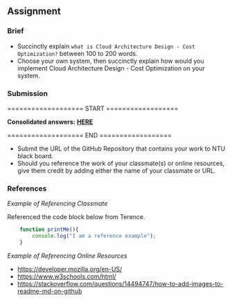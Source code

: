 ## Assignment

### Brief

- Succinctly explain `what is Cloud Architecture Design - Cost Optimization?` between 100 to 200 words.
- Choose your own system, then succinctly explain how would you implement Cloud Architecture Design - Cost Optimization on your system.


### Submission 

=================== START ==================

**Consolidated answers:** [**HERE**](https://docs.google.com/presentation/d/1ILAjTxetJABrAXiDYa2z4Qp9eAVYYVdr/edit#slide=id.g285230d5400_0_0)

=================== END ==================

- Submit the URL of the GitHub Repository that contains your work to NTU black board.
- Should you reference the work of your classmate(s) or online resources, give them credit by adding either the name of your classmate or URL. 

### References

_Example of Referencing Classmate_

Referenced the code block below from Terence.
```js
    function printMe(){
        console.log("I am a reference example");
    }
```

_Example of Referencing Online Resources_

- https://developer.mozilla.org/en-US/
- https://www.w3schools.com/html/
- https://stackoverflow.com/questions/14494747/how-to-add-images-to-readme-md-on-github
